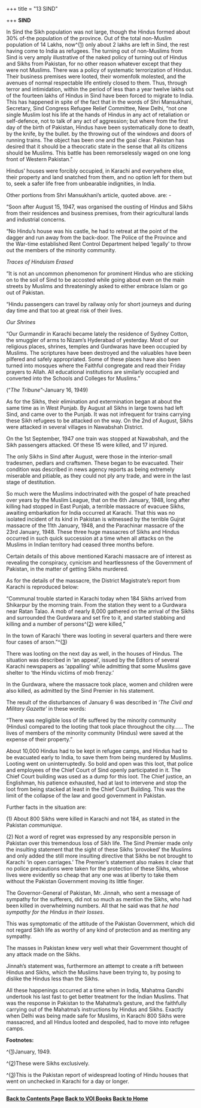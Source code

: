 +++
title = "13 SIND"

+++
**SIND**

In Sind the Sikh population was not large, though the Hindus formed
about 30% of-the population of the province.  Out of the total
non-Muslim population of 14 Lakhs, now^([1](#1)) only about 2 lakhs are
left in Sind, the rest having come to India as refugees.  The turning
out of non-Muslims from Sind is very amply illustrative of the naked
policy of turning out of Hindus and Sikhs from Pakistan, for no other
reason whatever except that they were not Muslims.  There was a policy
of systematic terrorization of Hindus.  Their business premises were
looted, their womenfolk molested, and the avenues of normal respectable
life entirely closed to them.  Thus, through terror and intimidation,
within the period of less than a year twelve lakhs out of the fourteen
lakhs of Hindus in Sind have been forced to migrate to India.  This has
happened in spite of the fact that in the words of Shri Mansukhani,
Secretary, Sind Congress Refugee Relief Committee, New Delhi, “not one
single Muslim lost his life at the hands of Hindus in any act of
retaliation or self-defence, not to talk of any act of aggression; but
where from the first day of the birth of Pakistan, Hindus have been
systematically done to death, by the knife, by the bullet. by the
throwing out of the windows and doors of running trains.  The object has
been one and the goal clear.  Pakistan has desired that it should be a
theocratic state in the sense that all its citizens should be Muslims. 
This battle has been remorselessly waged on one long front of Western
Pakistan.”

Hindus’ houses were forcibly occupied, in Karachi and everywhere else,
their property and land snatched from them, and no option left for them
but to, seek a safer life free from unbearable indignities, in India.

Other portions from Shri Mansukhani’s article, quoted above. are: -

“Soon after August 15, 1947, was organised the ousting of Hindus and
Sikhs from their residences and business premises, from their
agricultural lands and industrial concerns.

“No Hindu’s house was his castle, he had to retreat at the point of the
dagger and run away from the back-door.  The Police of the Province and
the War-time established Rent Control Department helped ‘legally’ to
throw out the members of the minority community.

*Traces of Hinduism Erased*

“It is not an uncommon phenomenon for prominent Hindus who are sticking
on to the soil of Sind to be accosted while going about even on the main
streets by Muslims and threateningly asked to either embrace Islam or go
out of Pakistan.

“Hindu passengers can travel by railway only for short journeys and
during day time and that too at great risk of their lives.

*Our Shrines*

“Our Gurmandir in Karachi became lately the residence of Sydney Cotton,
the smuggler of arms to Nizam’s Hyderabad of yesterday.  Most of our
religious places, shrines, temples and Gurdwaras have been occupied by
Muslims.  The scriptures have been destroyed and the valuables have been
pilfered and safely appropriated.  Some of these places have also been
turned into mosques where the Faithful congregate and read their Friday
prayers to Allah.  All educational institutions are similarly occupied
and converted into the Schools and Colleges for Muslims.”

(“*The Tribune*”-January 16, 1949)

As for the Sikhs, their elimination and extermination began at about the
same time as in West Punjab.  By August all Sikhs in large towns had
left Sind, and came over to the Punjab.  It was not infrequent for
trains carrying these Sikh refugees to be attacked on the way.  On the
2nd of August, Sikhs were attacked in several villages in Nawabshah
District.

On the 1st September, 1947 one train was stopped at Nawabshah, and the
Sikh passengers attacked.  Of these 15 were killed, and 17 injured.

The only Sikhs in Sind after August, were those in the interior-small
tradesmen, pedlars and craftsmen.  These began to be evacuated.  Their
condition was described in news agency reports as being extremely
miserable and pitiable, as they could not ply any trade, and were in the
last stage of destitution.

So much were the Muslims indoctrinated with the gospel of hate preached
over years by the Muslim League, that on the 6th January, 1948, long
after killing had stopped in East Punjab, a terrible massacre of evacuee
Sikhs, awaiting embarkation for India occurred at Karachi.  That this
was no isolated incident of its kind in Pakistan is witnessed by the
terrible Gujrat massacre of the 11th January, 1948, and the Parachinar
massacre of the 23rd January, 1948.  These three huge massacres of Sikhs
and Hindus occurred in such quick succession at a time when all attacks
on the Muslims in Indian territory had ceased three months before.

Certain details of this above mentioned Karachi massacre are of interest
as revealing the conspiracy, cynicism and heartlessness of the
Government of Pakistan, in the matter of getting Sikhs murdered.

As for the details of the massacre, the District Magistrate’s report
from Karachi is reproduced below:

“Communal trouble started in Karachi today when 184 Sikhs arrived from
Shikarpur by the morning train.  From the station they went to a
Gurdwara near Ratan Talao.  A mob of nearly 8,000 gathered on the
arrival of the Sikhs and surrounded the Gurdwara and set fire to it, and
started stabbing and killing and a number of persons^([2](#2)) were
killed,”  
  

In the town of Karachi ‘there was looting in several quarters and there
were four cases of arson.”^([3](#3))

There was looting on the next day as well, in the houses of Hindus.  The
situation was described in ‘an appeal’, issued by the Editors of several
Karachi newspapers as ‘appalling’ while admitting that some Muslims gave
shelter to ‘the Hindu victims of mob frenzy.’

In the Gurdwara, where the massacre took place, women and children were
also killed, as admitted by the Sind Premier in his statement.

The result of the disturbances of January 6 was described in ‘*The Civil
and Military Gazette*’ in these words:

“There was negligible loss of life suffered by the minority community
(Hindus) compared to the looting that took place throughout the city……
The lives of members of the minority community (Hindus) were saved at
the expense of their property.”

About 10,000 Hindus had to be kept in refugee camps, and Hindus had to
be evacuated early to India, to save them from being murdered by
Muslims.  Looting went on uninterruptedly.  So bold and open was this
loot, that police and employees of the Chief Court of Sind openly
participated in it.  The Chief Court building was used as a dump for
this loot.  The Chief justice, an Englishman, his patience exhausted,
had at last to intervene and stop the loot from being stacked at least
in the Chief Court Building.  This was the limit of the collapse of the
law and good government in Pakistan.

Further facts in the situation are:

\(1\) About 800 Sikhs were killed in Karachi and not 184, as stated in
the Pakistan *communique*.

\(2\) Not a word of regret was expressed by any responsible person in
Pakistan over this tremendous loss of Sikh life.  The Sind Premier made
only the insulting statement that the sight of these Sikhs ‘provoked’
the Muslims and only added the still more insulting directive that Sikhs
be not brought to Karachi ‘in open carriages.’ The Premier’s statement
also makes it clear that no police precautions were taken for the
protection of these Sikhs, whose lives were evidently so cheap that any
one was at liberty to take them without the Pakistan Government moving
its little finger.

The Governor-General of Pakistan, Mr. Jinnah, who sent a message of
sympathy for the sufferers, did not so much as mention the Sikhs, who
had been killed in overwhelming numbers.  All that he said was that *he
had sympathy for the Hindus in their losses*.

This was symptomatic of the attitude of the Pakistan Government, which
did not regard Sikh life as worthy of any kind of protection and as
meriting any sympathy.

The masses in Pakistan knew very well what their Government thought of
any attack made on the Sikhs.

Jinnah’s statement was, furthermore an attempt to create a rift between
Hindus and Sikhs, which the Muslims have been trying to, by posing to
dislike the Hindus less than the Sikhs.

All these happenings occurred at a time when in India, Mahatma Gandhi
undertook his last fast to get better treatment for the Indian Muslims. 
That was the response in Pakistan to the Mahatma’s gesture, and the
faithfully carrying out of the Mahatma’s instructions by Hindus and
Sikhs.  Exactly when Delhi was being made safe for Muslims, in Karachi
800 Sikhs were massacred, and all Hindus looted and despoiled, had to
move into refugee camps.  
 

**Footnotes:**

^([1](#1a))January, 1949.

^([2](#2a))These were Sikhs exclusively.

^([3](#3a))This is the Pakistan report of widespread looting of Hindu
houses that went on unchecked in Karachi for a day or longer.

------------------------------------------------------------------------

**[Back to Contents Page](index.htm)  [Back to VOI
Books](http://voiceofdharma.org/books)  [Back to
Home](http://voiceofdharma.org)**
